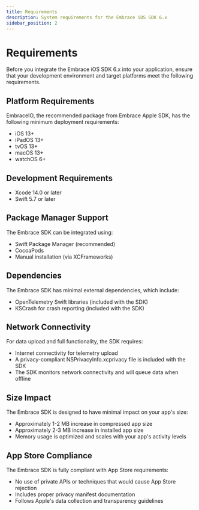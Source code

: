 ```yaml
---
title: Requirements
description: System requirements for the Embrace iOS SDK 6.x
sidebar_position: 2
---
```


# Requirements

Before you integrate the Embrace iOS SDK 6.x into your application, ensure that your development environment and target platforms meet the following requirements.

## Platform Requirements

EmbraceIO, the recommended package from Embrace Apple SDK, has the following minimum deployment requirements:

- iOS 13+
- iPadOS 13+
- tvOS 13+
- macOS 13+
- watchOS 6+

## Development Requirements

- Xcode 14.0 or later
- Swift 5.7 or later

## Package Manager Support

The Embrace SDK can be integrated using:

- Swift Package Manager (recommended)
- CocoaPods
- Manual installation (via XCFrameworks)

## Dependencies

The Embrace SDK has minimal external dependencies, which include:

- OpenTelemetry Swift libraries (included with the SDK)
- KSCrash for crash reporting (included with the SDK)

## Network Connectivity

For data upload and full functionality, the SDK requires:

- Internet connectivity for telemetry upload
- A privacy-compliant NSPrivacyInfo.xcprivacy file is included with the SDK
- The SDK monitors network connectivity and will queue data when offline

## Size Impact

The Embrace SDK is designed to have minimal impact on your app's size:

- Approximately 1-2 MB increase in compressed app size
- Approximately 2-3 MB increase in installed app size
- Memory usage is optimized and scales with your app's activity levels

## App Store Compliance

The Embrace SDK is fully compliant with App Store requirements:

- No use of private APIs or techniques that would cause App Store rejection
- Includes proper privacy manifest documentation
- Follows Apple's data collection and transparency guidelines

<!-- TODO: Add specific size measurements from the AppSizeTester example project once final measurements are available -->
